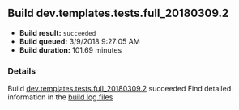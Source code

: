 ## Build dev.templates.tests.full_20180309.2
- **Build result:** `succeeded`
- **Build queued:** 3/9/2018 9:27:05 AM
- **Build duration:** 101.69 minutes
### Details
Build [dev.templates.tests.full_20180309.2](https://winappstudio.visualstudio.com/web/build.aspx?pcguid=a4ef43be-68ce-4195-a619-079b4d9834c2&builduri=vstfs%3a%2f%2f%2fBuild%2fBuild%2f25230) succeeded
Find detailed information in the [build log files](https://uwpctdiags.blob.core.windows.net/buildlogs/dev.templates.tests.full_20180309.2_logs.zip)
